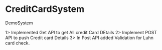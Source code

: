 # CreditCardSystem
DemoSystem

1> Implemented Get API to get All credit Card DEtails
2> Implement POST API to push Credit card Details
3> In Post API added Validation for Luhn card check.
